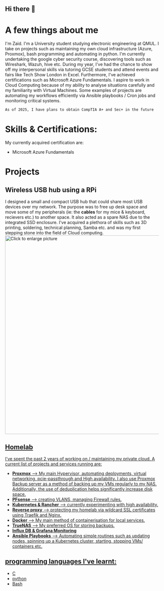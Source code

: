 ## Hi there 👋

# A few things about me
I'm Zaid. I'm a University student studying electronic engineering at QMUL. I take on projects such as maintaining my own cloud infrastructure (Azure, Proxmox), bash programming and automating in python. I'm currently undertaking the google cyber security course, discovering tools such as Wireshark, Wazuh, hive etc. During my year, I've had the chance to show off my interpersonal skills via tutoring GCSE students and  attend events and fairs like Tech Show London in Excel. Furthermore, I've achieved certifications such as Microsoft Azure Fundamentals. I aspire to work in Cloud Computing because of my ability to analyse situations carefully and my familiarity with Virtual Machines. Some examples of projects are automating my workflows efficiently via Ansible playbooks / Cron jobs and monitoring critical systems. 

	As of 2025, I have plans to obtain CompTIA A+ and Sec+ in the future 
# Skills & Certifications:
My currently acquired certification are:
- Microsoft Azure Fundamentals 

# Projects
## Wireless USB hub using a RPi
 I designed a small and compact USB hub that could share most USB devices over my network. The purpose was to free up desk space and move some of my peripherals (ie: the **cables** for my mice & keyboard, recievers etc.) to another space. It also acted as a spare NAS due to the integrated SSD enclosure. I've acquired a plethora of skills such as 3D printing, soldering, technical planning, Samba etc. and was my first stepping stone into the field of Cloud computing.
<a href="https://drive.google.com/uc?export=view&id=1SxjhAJIV6Epx5XZS_IlogLmfCQhgOAUM"><img src="https://drive.google.com/uc?export=view&id=1SxjhAJIV6Epx5XZS_IlogLmfCQhgOAUM" style="width: 650px; max-width: 100%; height: auto" title="Click to enlarge picture" />
## Homelab 
I've spent the past 2 years of working on / maintaining my private cloud. A current list of projects and services running are:
- **Proxmox** --> My main Hypervisor, automating deployments, virtual networking, pcie-passthrough and High availability. I also use Proxmox Backup server as a method of backing up my VMs regularly to my NAS. Additionally, the use of deduplication helps significantly increase disk space.
- **PFsense** --> creating VLANS, managing Firewall rules.
- **Kubernetes & Rancher** -->  currently experimenting with high availability.
- **Reverse proxy** --> protecting my homelab via wildcard SSL certificates using Traefik and Nginx.
- **Docker** --> My main method of containerisation for local services.  
- **TrueNAS** --> My preferred OS for storing backups. 
- **Influx DB & Grafana Monitoring**
- **Ansible Playbooks** --> Automating simple routines such as updating nodes, spinning up a Kubernetes cluster, starting, stopping VMs/ containers etc.
## programming languages I've learnt:
- C
- python
- Bash

<!--<a href="https://drive.google.com/uc?export=view&id=1SxjhAJIV6Epx5XZS_IlogLmfCQhgOAUM"><img src="https://drive.google.com/uc?export=view&id=1SxjhAJIV6Epx5XZS_IlogLmfCQhgOAUM" style="width: 650px; max-width: 100%; height: auto" title="Click to enlarge picture" />

**trainguy786/trainguy786** is a ✨ _special_ ✨ repository because its `README.md` (this file) appears on your GitHub profile.

Here are some ideas to get you started:

- 🔭 I’m currently working on ...
- 🌱 I’m currently learning ...
- 👯 I’m looking to collaborate on ...
- 🤔 I’m looking for help with ...
- 💬 Ask me about ...
- 📫 How to reach me: ...
- 😄 Pronouns: ...
- ⚡ Fun fact: ...
-->
